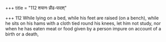 +++
title = "112 शयानः प्रौढ-पादश्"

+++
112	While lying on a bed, while his feet are raised (on a bench), while he sits on his hams with a cloth tied round his knees, let him not study, nor when he has eaten meat or food given by a person impure on account of a birth or a death,